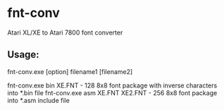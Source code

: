 # fnt-conv
Atari XL/XE to Atari 7800 font converter

Usage: 
------
fnt-conv.exe [option] filename1 [filename2]

fnt-conv.exe bin XE.FNT         - 128 8x8 font package with inverse characters into *.bin file
fnt-conv.exe asm XE.FNT XE2.FNT - 256 8x8 font package into *.asm include file
